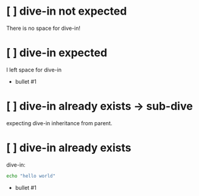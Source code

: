# [ ] dive-in not expected
There is no space for dive-in!

# [ ] dive-in expected

I left space for dive-in
- bullet #1

# [ ] dive-in already exists -> sub-dive

expecting dive-in inheritance from parent.

# [ ] dive-in already exists
dive-in:
```sh
echo "hello world"
```

- bullet #1
